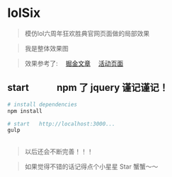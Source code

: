 # lolSix

> 模仿lol六周年狂欢胜典官网页面做的局部效果

> 我是整体效果图

> 效果参考了:　
[掘金文章](https://juejin.im/entry/59ad11f3f265da247158203d)　
[活动页面](http://lol.qq.com/act/a20170810sixyears/index.html?ADTAG=lolweb.index) 

## start　　　npm 了 jquery 谨记谨记！

``` bash
# install dependencies
npm install

# start   http://localhost:3000...
gulp

```

##

> 以后还会不断完善！！！

> 如果觉得不错的话记得点个小星星 Star 蟹蟹～～

